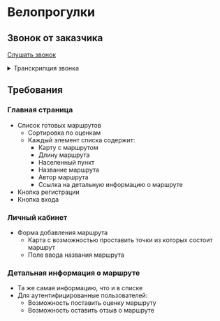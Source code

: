 # Велопрогулки

## Звонок от заказчика 

[Слушать звонок](https://drive.google.com/file/d/1afIcEt6IrImlw_-Plull144Q83FJnoZd/view?usp=sharing)

<details>
<summary>Транскрипция звонка</summary>

<p>
Приём! Я - Дмитрий Александрович Велосипедов. Нетрудно догадаться, что я 
очень люблю покатушки на двухколёсном друге. Но мне всё сложнее и сложнее 
находить прикольные маршруты для поездок.

Хорошо, что мой друг посоветовал обратиться к вам. Ведь вы - настоящие 
специалисты. И обязательно поможете мне создать сервис для велосипедистов. 
Его суть в том, что каждый может создать веломаршрут на карте и поделиться 
им с другими. Классно звучит?!

А еще можно будет оставлять отзыв о маршруте и ставить оценку. Такой сервис 
просто взорвёт весь интернет! До связи!
</p>
</details>

## Требования

### Главная страница

* Список готовых маршрутов
  * Сортировка по оценкам
  * Каждый элемент списка содержит:
    * Карту с маршрутом
    * Длину маршрута
    * Населенный пункт
    * Название маршрута
    * Автор маршрута
    * Ссылка на детальную информацию о маршруте
* Кнопка регистрации
* Кнопка входа

### Личный кабинет

* Форма добавления маршрута
  * Карта с возможностью проставить точки из которых состоит маршрут
  * Поле ввода названия маршрута

### Детальная информация о маршруте

* Та же самая информацию, что и в списке
* Для аутентифицированные пользователей:
  * Возможность поставить оценку маршруту
  * Возможность оставить отзыв о маршруте
